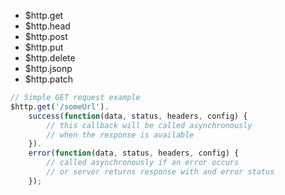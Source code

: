 * $http.get
* $http.head
* $http.post
* $http.put
* $http.delete
* $http.jsonp
* $http.patch

```js
// Simple GET request example
$http.get('/someUrl').
	success(function(data, status, headers, config) {
		// this callback will be called asynchronously
		// when the response is available
	}).
	error(function(data, status, headers, config) {
		// called asynchronously if an error occurs
		// or server returns response with and error status
	});
```
